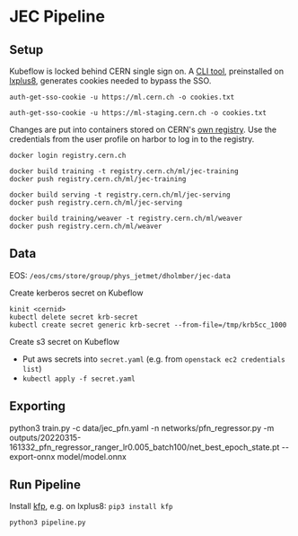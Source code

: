 # JEC Pipeline

## Setup

Kubeflow is locked behind CERN single sign on. A [CLI tool](https://gitlab.cern.ch/authzsvc/tools/auth-get-sso-cookie), preinstalled on [lxplus8](https://lxplusdoc.web.cern.ch), generates cookies needed to bypass the SSO.
```
auth-get-sso-cookie -u https://ml.cern.ch -o cookies.txt
```

```
auth-get-sso-cookie -u https://ml-staging.cern.ch -o cookies.txt
```

Changes are put into containers stored on CERN's [own registry](https://registry.cern.ch/harbor/projects/34/repositories). Use the credentials from the user profile on harbor to log in to the registry.
```
docker login registry.cern.ch
```

```
docker build training -t registry.cern.ch/ml/jec-training
docker push registry.cern.ch/ml/jec-training
```

```
docker build serving -t registry.cern.ch/ml/jec-serving
docker push registry.cern.ch/ml/jec-serving
```

```
docker build training/weaver -t registry.cern.ch/ml/weaver
docker push registry.cern.ch/ml/weaver
```

## Data

EOS: `/eos/cms/store/group/phys_jetmet/dholmber/jec-data`

Create kerberos secret on Kubeflow

```
kinit <cernid>
kubectl delete secret krb-secret
kubectl create secret generic krb-secret --from-file=/tmp/krb5cc_1000
```

Create s3 secret on Kubeflow
  - Put aws secrets into `secret.yaml` (e.g. from `openstack ec2 credentials list`) 
  - `kubectl apply -f secret.yaml`

## Exporting

python3 train.py -c data/jec_pfn.yaml -n networks/pfn_regressor.py -m outputs/20220315-161332_pfn_regressor_ranger_lr0.005_batch100/net_best_epoch_state.pt --export-onnx model/model.onnx

## Run Pipeline

Install [kfp](https://www.kubeflow.org/docs/components/pipelines/sdk/install-sdk), e.g. on lxplus8: `pip3 install kfp`

```
python3 pipeline.py
```
